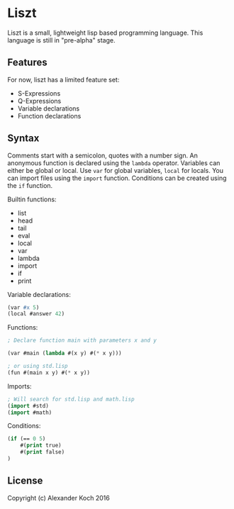 # Liszt

Liszt is a small, lightweight lisp based programming language.
This language is still in "pre-alpha" stage.

## Features

For now, liszt has a limited feature set:

- S-Expressions
- Q-Expressions
- Variable declarations
- Function declarations

## Syntax

Comments start with a semicolon, quotes with a number sign.
An anonymous function is declared using the `lambda` operator.
Variables can either be global or local.
Use `var` for global variables, `local` for locals.
You can import files using the `import` function.
Conditions can be created using the `if` function.

Builtin functions:

- list
- head
- tail
- eval
- local
- var
- lambda
- import
- if
- print

Variable declarations:
```lisp
(var #x 5)
(local #answer 42)
```

Functions:
```lisp
; Declare function main with parameters x and y

(var #main (lambda #(x y) #(* x y)))

; or using std.lisp
(fun #(main x y) #(* x y))
```

Imports:
```lisp
; Will search for std.lisp and math.lisp
(import #std)
(import #math)
```

Conditions:
```lisp
(if (== 0 5)
	#(print true)
	#(print false)
)
```

## License

Copyright (c) Alexander Koch 2016
